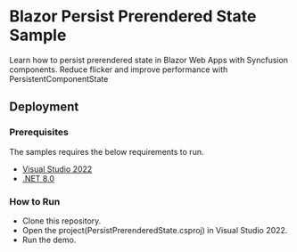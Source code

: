 # Blazor Persist Prerendered State Sample
Learn how to persist prerendered state in Blazor Web Apps with Syncfusion components. Reduce flicker and improve performance with PersistentComponentState

## Deployment

### Prerequisites

The samples requires the below requirements to run.

* [Visual Studio 2022](https://visualstudio.microsoft.com/vs/)
* [.NET 8.0](https://dotnet.microsoft.com/en-us/download/dotnet/8.0)

### How to Run

* Clone this repository.
* Open the project(PersistPrerenderedState.csproj) in Visual Studio 2022.
* Run the demo.
